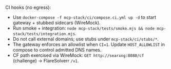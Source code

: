 CI hooks (no egress):

- Use `docker-compose -f mcp-stack/ci/compose.ci.yml up -d` to start gateway + stubbed sidecars
  (WireMock).
- Run smoke + integration: `node mcp-stack/tests/smoke.mjs && node mcp-stack/tests/integration.mjs`.
- Do not call external domains; use stubs under `mcp-stack/ci/stubs/*`.
- The gateway enforces an allowlist when `CI=1`. Update `HOST_ALLOWLIST` in compose to control
  admitted DNS names.
- CF path exercised via WireMock: `GET http://searxng:8080/cf` (challenge) → FlareSolverr `/v1`.
